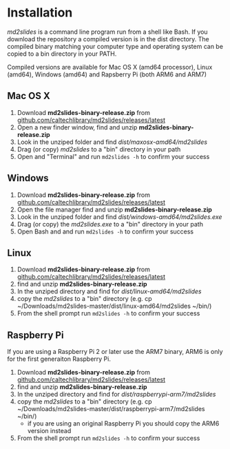 
# Installation

*md2slides* is a command line program run from a shell like Bash. If you download the repository a compiled version is in 
the dist directory. The compiled binary matching your computer type and operating system can be copied to a bin directory in your PATH.

Compiled versions are available for Mac OS X (amd64 processor), Linux (amd64), Windows (amd64) and Rapsberry Pi (both ARM6 and ARM7)

## Mac OS X

1. Download **md2slides-binary-release.zip** from [github.com/caltechlibrary/md2slides/releases/latest](https://github.com/caltechlibrary/md2slides/releases/latest)
2. Open a new finder window, find and unzip **md2slides-binary-release.zip**
3. Look in the unziped folder and find *dist/maxosx-amd64/md2slides*
4. Drag (or copy) *md2slides* to a "bin" directory in your path
5. Open and "Terminal" and run `md2slides -h` to confirm your success

## Windows

1. Download **md2slides-binary-release.zip** from [github.com/caltechlibrary/md2slides/releases/latest](https://github.com/caltechlibrary/md2slides/releases/latest)
2. Open the file manager find and unzip **md2slides-binary-release.zip**
3. Look in the unziped folder and find *dist/windows-amd64/md2slides.exe*
4. Drag (or copy) the *md2slides.exe* to a "bin" directory in your path
5. Open Bash and and run `md2slides -h` to confirm your success

## Linux

1. Download **md2slides-binary-release.zip** from [github.com/caltechlibrary/md2slides/releases/latest](https://github.com/caltechlibrary/md2slides/releases/latest)
2. find and unzip **md2slides-binary-release.zip**
3. In the unziped directory and find for *dist/linux-amd64/md2slides*
4. copy the *md2slides* to a "bin" directory (e.g. cp ~/Downloads/md2slides-master/dist/linux-amd64/md2slides ~/bin/)
5. From the shell prompt run `md2slides -h` to confirm your success

## Raspberry Pi

If you are using a Raspberry Pi 2 or later use the ARM7 binary, ARM6 is only for the first generaiton Raspberry Pi.

1. Download **md2slides-binary-release.zip** from [github.com/caltechlibrary/md2slides/releases/latest](https://github.com/caltechlibrary/md2slides/releases/latest)
2. find and unzip **md2slides-binary-release.zip**
3. In the unziped directory and find for *dist/raspberrypi-arm7/md2slides*
4. copy the *md2slides* to a "bin" directory (e.g. cp ~/Downloads/md2slides-master/dist/raspberrypi-arm7/md2slides ~/bin/)
    + if you are using an original Raspberry Pi you should copy the ARM6 version instead
5. From the shell prompt run `md2slides -h` to confirm your success

